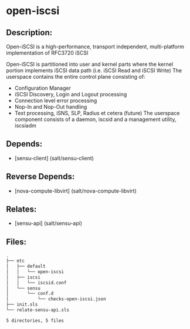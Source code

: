 # open-iscsi

## Description:

Open-iSCSI is a high-performance, transport independent, multi-platform implementation of RFC3720 iSCSI

Open-iSCSI is partitioned into user and kernel parts where the kernel portion implements iSCSI data path (i.e. iSCSI Read and iSCSI Write) The userspace contains the entire control plane consisting of:
* Configuration Manager
* iSCSI Discovery, Login and Logout processing
* Connection level error processing
* Nop-In and Nop-Out handling
* Text processing, iSNS, SLP, Radius et cetera (future)
The userspace component consists of a daemon, iscsid and a management utility, iscsiadm

## Depends:

  -  [sensu-client] (salt/sensu-client)

## Reverse Depends:

  -  [nova-compute-libvirt] (salt/nova-compute-libvirt)

## Relates:

  -  [sensu-api] (salt/sensu-api)

## Files:

```bash
.
├── etc
│   ├── default
│   │   └── open-iscsi
│   ├── iscsi
│   │   └── iscsid.conf
│   └── sensu
│       └── conf.d
│           └── checks-open-iscsi.json
├── init.sls
└── relate-sensu-api.sls

5 directories, 5 files
```
